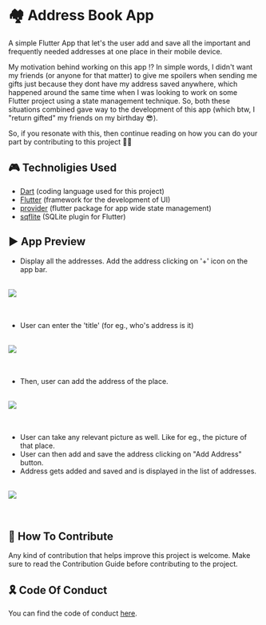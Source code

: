 # 🏘 Address Book App

A simple Flutter App that let's the user add and save all the important and frequently needed addresses at one place in their mobile device. 

My motivation behind working on this app !? In simple words, I didn't want my friends (or anyone for that matter) to give me spoilers when sending me gifts just because they dont have my address saved anywhere, which happened around the same time when I was looking to work on some Flutter project using a state management technique. So, both these situations combined gave way to the development of this app (which btw, I "return gifted" my friends on my birthday 😎).

So, if you resonate with this, then continue reading on how you can do your part by contributing to this project 🤖🚀  

## 🎮 Technoligies Used
* [Dart](https://dart.dev/) (coding language used for this project)
* [Flutter](https://flutter.dev/) (framework for the development of UI)
* [provider](https://pub.dev/packages/provider) (flutter package for app wide state management)
* [sqflite](https://pub.dev/packages/sqflite) (SQLite plugin for Flutter)

## ▶️ App Preview
* Display all the addresses. Add the address clicking on '+' icon on the app bar.

<br>
<a href="https://imgflip.com/gif/507n8z"><img  src="https://i.imgflip.com/507n8z.gif"></a>
</br>
<br></br>

* User can enter the 'title' (for eg., who's address is it)

<br>
<a href="https://imgflip.com/gif/507p0x"><img src="https://i.imgflip.com/507p0x.gif"></a>
</br>
<br></br>

* Then, user can add the address of the place.

<br>
<a href="https://imgflip.com/gif/507xn1"><img  src="https://i.imgflip.com/507xn1.gif"></a>
</br>
<br></br>

* User can take any relevant picture as well. Like for eg., the picture of that place.
* User can then add and save the address clicking on "Add Address" button.
* Address gets added and saved and is displayed in the list of addresses.

<br>
<a href="https://imgflip.com/gif/507qf4"><img src="https://i.imgflip.com/507qf4.gif"></a>
</br>
<br></br>

## 🎯 How To Contribute
Any kind of contribution that helps improve this project is welcome. Make sure to read the Contribution Guide before contributing to the project.

## 🎗 Code Of Conduct 
You can find the code of conduct [here](https://github.com/Sargam-Agarwal/Address-Book/blob/master/CODE_OF_CONDUCT.md).

